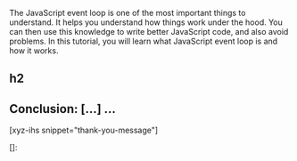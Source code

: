 The JavaScript event loop is one of the most important things to understand. It helps you understand how things work under the hood. You can then use this knowledge to write better JavaScript code, and also avoid problems. In this tutorial, you will learn what JavaScript event loop is and how it works.<!--more-->
<!--
Table of Contents:
-->

## h2

## Conclusion: [...] ...

[xyz-ihs snippet="thank-you-message"]

<!-- ### Links -->
[]:

<!--
### Meta:
-
-->

<!--
### Keywords:
-
-->

<!--
### Resources:
-
-->

